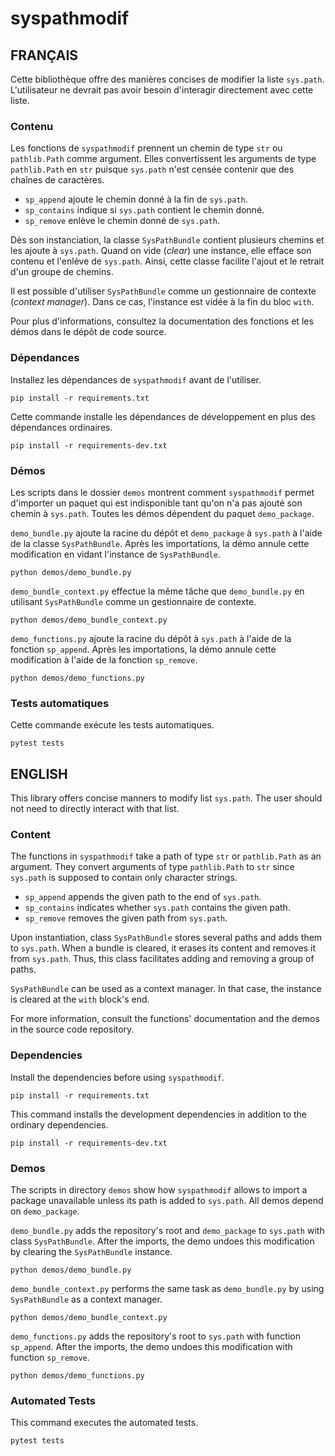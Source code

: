 # syspathmodif

## FRANÇAIS

Cette bibliothèque offre des manières concises de modifier la liste `sys.path`.
L'utilisateur ne devrait pas avoir besoin d'interagir directement avec cette
liste.

### Contenu

Les fonctions de `syspathmodif` prennent un chemin de type `str` ou
`pathlib.Path` comme argument.
Elles convertissent les arguments de type `pathlib.Path` en `str` puisque
`sys.path` n'est censée contenir que des chaînes de caractères.

* `sp_append` ajoute le chemin donné à la fin de `sys.path`.
* `sp_contains` indique si `sys.path` contient le chemin donné.
* `sp_remove` enlève le chemin donné de `sys.path`.

Dès son instanciation, la classe `SysPathBundle` contient plusieurs chemins et
les ajoute à `sys.path`. Quand on vide (*clear*) une instance, elle efface son
contenu et l'enlève de `sys.path`. Ainsi, cette classe facilite l'ajout et le
retrait d'un groupe de chemins.

Il est possible d'utiliser `SysPathBundle` comme un gestionnaire de contexte
(*context manager*). Dans ce cas, l'instance est vidée à la fin du bloc `with`.

Pour plus d'informations, consultez la documentation des fonctions et les démos
dans le dépôt de code source.

### Dépendances

Installez les dépendances de `syspathmodif` avant de l'utiliser.
```
pip install -r requirements.txt
```

Cette commande installe les dépendances de développement en plus des
dépendances ordinaires.
```
pip install -r requirements-dev.txt
```

### Démos

Les scripts dans le dossier `demos` montrent comment `syspathmodif` permet
d'importer un paquet qui est indisponible tant qu'on n'a pas ajouté son chemin
à `sys.path`. Toutes les démos dépendent du paquet `demo_package`.

`demo_bundle.py` ajoute la racine du dépôt et `demo_package` à `sys.path` à
l'aide de la classe `SysPathBundle`. Après les importations, la démo annule
cette modification en vidant l'instance de `SysPathBundle`.
```
python demos/demo_bundle.py
```

`demo_bundle_context.py` effectue la même tâche que `demo_bundle.py` en
utilisant `SysPathBundle` comme un gestionnaire de contexte.
```
python demos/demo_bundle_context.py
```

`demo_functions.py` ajoute la racine du dépôt à `sys.path` à l'aide de la
fonction `sp_append`. Après les importations, la démo annule cette modification
à l'aide de la fonction `sp_remove`.
```
python demos/demo_functions.py
```

### Tests automatiques

Cette commande exécute les tests automatiques.
```
pytest tests
```

## ENGLISH

This library offers concise manners to modify list `sys.path`.
The user should not need to directly interact with that list.

### Content

The functions in `syspathmodif` take a path of type `str` or `pathlib.Path`
as an argument.
They convert arguments of type `pathlib.Path` to `str` since `sys.path` is
supposed to contain only character strings.

* `sp_append` appends the given path to the end of `sys.path`.
* `sp_contains` indicates whether `sys.path` contains the given path.
* `sp_remove` removes the given path from `sys.path`.

Upon instantiation, class `SysPathBundle` stores several paths and adds them to
`sys.path`. When a bundle is cleared, it erases its content and removes it from
`sys.path`. Thus, this class facilitates adding and removing a group of paths.

`SysPathBundle` can be used as a context manager. In that case, the instance is
cleared at the `with` block's end.

For more information, consult the functions' documentation and the demos in the
source code repository.

### Dependencies

Install the dependencies before using `syspathmodif`.
```
pip install -r requirements.txt
```

This command installs the development dependencies in addition to the ordinary
dependencies.
```
pip install -r requirements-dev.txt
```

### Demos

The scripts in directory `demos` show how `syspathmodif` allows to import a
package unavailable unless its path is added to `sys.path`. All demos depend
on `demo_package`.

`demo_bundle.py` adds the repository's root and `demo_package` to `sys.path`
with class `SysPathBundle`. After the imports, the demo undoes this
modification by clearing the `SysPathBundle` instance.
```
python demos/demo_bundle.py
```

`demo_bundle_context.py` performs the same task as `demo_bundle.py` by using
`SysPathBundle` as a context manager.
```
python demos/demo_bundle_context.py
```

`demo_functions.py` adds the repository's root to `sys.path` with function
`sp_append`. After the imports, the demo undoes this modification with function
`sp_remove`.
```
python demos/demo_functions.py
```

### Automated Tests

This command executes the automated tests.
```
pytest tests
```
